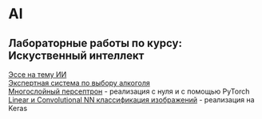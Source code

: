 # AI  
## Лабораторные работы по курсу: Искуственный интеллект  
[Эссе на тему ИИ](https://github.com/khrengen/AI/tree/main/introAI)  
[Экспертная система по выбору алкоголя](https://github.com/khrengen/AI/tree/main/expert-system(room3))  
[Многослойный персептрон](https://github.com/khrengen/AI/tree/main/multi-layered-perceptron) - реализация с нуля и с помощью PyTorch  
[Linear и Convolutional NN классификация изображений](https://github.com/khrengen/AI/tree/main/neural-networks-DenceVSConv) - реализация на Keras 


